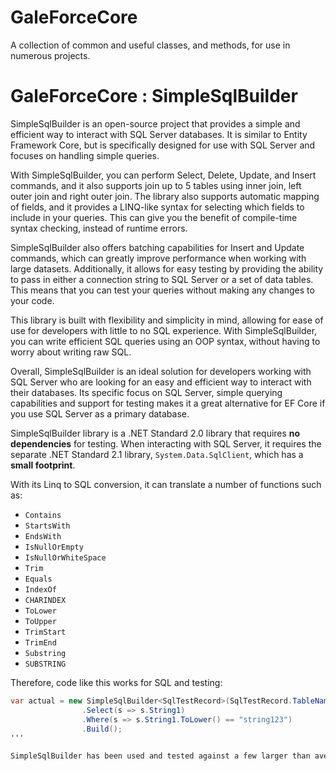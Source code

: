 # GaleForceCore

A collection of common and useful classes, and methods, for use in numerous projects.

# GaleForceCore : SimpleSqlBuilder

SimpleSqlBuilder is an open-source project that provides a simple and efficient way to interact with SQL Server databases. It is similar to Entity Framework Core, but is specifically designed for use with SQL Server and focuses on handling simple queries.

With SimpleSqlBuilder, you can perform Select, Delete, Update, and Insert commands, and it also supports join up to 5 tables using inner join, left outer join and right outer join. The library also supports automatic mapping of fields, and it provides a LINQ-like syntax for selecting which fields to include in your queries. This can give you the benefit of compile-time syntax checking, instead of runtime errors.

SimpleSqlBuilder also offers batching capabilities for Insert and Update commands, which can greatly improve performance when working with large datasets. Additionally, it allows for easy testing by providing the ability to pass in either a connection string to SQL Server or a set of data tables. This means that you can test your queries without making any changes to your code.

This library is built with flexibility and simplicity in mind, allowing for ease of use for developers with little to no SQL experience. With SimpleSqlBuilder, you can write efficient SQL queries using an OOP syntax, without having to worry about writing raw SQL.

Overall, SimpleSqlBuilder is an ideal solution for developers working with SQL Server who are looking for an easy and efficient way to interact with their databases. Its specific focus on SQL Server, simple querying capabilities and support for testing makes it a great alternative for EF Core if you use SQL Server as a primary database.

SimpleSqlBuilder library is a .NET Standard 2.0 library that requires **no dependencies** for testing. When interacting with SQL Server, it requires the separate .NET Standard 2.1 library, `System.Data.SqlClient`, which has a **small footprint**.

With its Linq to SQL conversion, it can translate a number of functions such as:
- `Contains`
- `StartsWith`
- `EndsWith`
- `IsNullOrEmpty`
- `IsNullOrWhiteSpace`
- `Trim`
- `Equals`
- `IndexOf`
- `CHARINDEX`
- `ToLower`
- `ToUpper`
- `TrimStart`
- `TrimEnd`
- `Substring`
- `SUBSTRING`

Therefore, code like this works for SQL and testing:
```c#
var actual = new SimpleSqlBuilder<SqlTestRecord>(SqlTestRecord.TableName)
                .Select(s => s.String1)
                .Where(s => s.String1.ToLower() == "string123")
                .Build();
'''

SimpleSqlBuilder has been used and tested against a few larger than average scale projects. However, it is open and welcomes further improvements or features.

